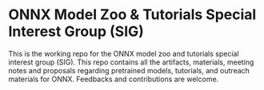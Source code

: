 # ONNX Model Zoo & Tutorials Special Interest Group (SIG)

This is the working repo for the ONNX model zoo and tutorials special interest group (SIG).
This repo contains all the artifacts, materials, meeting notes and proposals regarding pretrained models, tutorials, and outreach materials for ONNX. Feedbacks and contributions are welcome.
